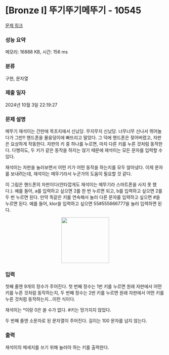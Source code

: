 # [Bronze I] 뚜기뚜기메뚜기 - 10545 

[문제 링크](https://www.acmicpc.net/problem/10545) 

### 성능 요약

메모리: 16888 KB, 시간: 156 ms

### 분류

구현, 문자열

### 제출 일자

2024년 10월 3일 22:19:27

### 문제 설명

<p>메뚜기 재석이는 간만에 목초지에서 신났당. 무지무지 신났당. 너무너무 신나서 뛰어놀다가 그만!! 핸드폰을 물웅덩이에 빠뜨리고 말았다. 그 덕에 핸드폰은 젖어버렸고, 자판은 요상하게 작동한다. 자판의 키 중 하나를 누르면, 마치 다른 키를 누른 것처럼 동작한다. 다행히도, 두 키가 같은 동작을 하지는 않기 때문에 재석이는 모든 문자를 입력할 수 있다.</p>

<p>재석이는 자판을 눌러보면서 어떤 키가 어떤 동작을 하는지를 모두 알아냈다. 이제 문자를 보내려는데, 재석이는 메뚜기라서 누군가의 도움이 필요할 것 같다.</p>

<p>이 그림은 핸드폰의 자판이다(안타깝게도 재석이는 메뚜기라 스마트폰을 사지 못 했다.). 예를 들어, a를 입력하고 싶으면 2를 한 번 누르면 되고, b를 입력하고 싶으면 2를 두 번 누르면 된다. 만약 똑같은 키를 연속해서 눌러 다른 문자를 입력하고 싶으면 #을 누르면 된다. 예를 들어, klor을 입력하고 싶으면 55#555666777을 눌러 입력하면 된다. </p>

<p style="text-align:center"><img alt="" src="https://www.acmicpc.net/upload/images2/keyboard(1).png" style="height:144px; width:151px"></p>

### 입력 

 <p>첫째 줄엔 9개의 정수가 주어진다. 첫 번째 정수는 1번 키를 누르면 원래 자판에서 어떤 키를 누른 것처럼 동작하는지, 두 번째 정수는 2번 키를 누르면 원래 자판에서 어떤 키를 누른 것처럼 동작하는지...이런 식이다. </p>

<p>재석이는 *이랑 0은 쓸 수가 없다. #키는 망가지지 않았다.</p>

<p>두 번째 줄엔 소문자로 된 문자열이 주어진다. 길이는 100 문자를 넘지 않는다.</p>

### 출력 

 <p>재석이의 메세지를 쓰기 위해 눌러야 하는 키를 출력한다.</p>

